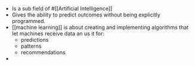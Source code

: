 - Is a sub field of #[[Artificial Intelligence]]
- Gives the ability to predict outcomes without being explicitly programmed.
- [[machine learning]] is about creating and implementing algorithms that let machines receive data an us it for:
	- predictions
	- patterns
	- recommendations
-